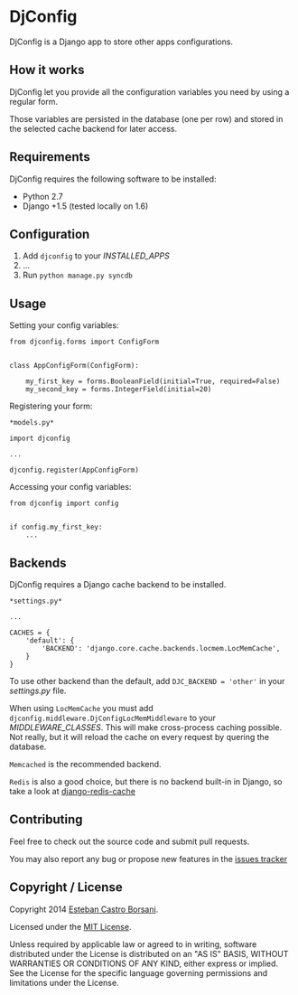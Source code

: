# DjConfig

DjConfig is a Django app to store other apps configurations.

## How it works

DjConfig let you provide all the configuration variables you need by using a regular form.

Those variables are persisted in the database (one per row) and stored in the selected cache backend for later access.

## Requirements

DjConfig requires the following software to be installed:

* Python 2.7
* Django +1.5 (tested locally on 1.6)

## Configuration

1. Add `djconfig` to your *INSTALLED_APPS*
2. ...
3. Run `python manage.py syncdb`

## Usage

Setting your config variables:

```
from djconfig.forms import ConfigForm


class AppConfigForm(ConfigForm):

    my_first_key = forms.BooleanField(initial=True, required=False)
    my_second_key = forms.IntegerField(initial=20)
```

Registering your form:

```
*models.py*

import djconfig

...

djconfig.register(AppConfigForm)
```

Accessing your config variables:

```
from djconfig import config


if config.my_first_key:
    ...
```

## Backends

DjConfig requires a Django cache backend to be installed.

```
*settings.py*

...

CACHES = {
    'default': {
        'BACKEND': 'django.core.cache.backends.locmem.LocMemCache',
    }
}
```

To use other backend than the default, add `DJC_BACKEND = 'other'` in your *settings.py* file.

When using `LocMemCache` you must add `djconfig.middleware.DjConfigLocMemMiddleware` to your *MIDDLEWARE_CLASSES*.
This will make cross-process caching possible. Not really, but it will reload the cache on every request by quering the database.

`Memcached` is the recommended backend.

`Redis` is also a good choice, but there is no backend built-in in Django, so take a look at [django-redis-cache](https://github.com/sebleier/django-redis-cache)

## Contributing

Feel free to check out the source code and submit pull requests.

You may also report any bug or propose new features in the [issues tracker](https://github.com/nitely/django-djconfig/issues)

## Copyright / License

Copyright 2014 [Esteban Castro Borsani](https://github.com/nitely).

Licensed under the [MIT License](https://github.com/nitely/django-djconfig/blob/master/LICENSE).

Unless required by applicable law or agreed to in writing,
software distributed under the License is distributed on an "AS IS" BASIS,
WITHOUT WARRANTIES OR CONDITIONS OF ANY KIND, either express or implied.
See the License for the specific language governing permissions and limitations under the License.